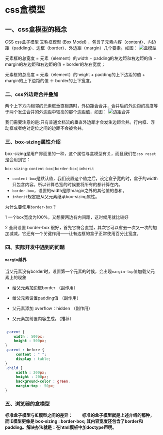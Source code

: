 # css盒模型

## 一、css盒模型的概念

CSS css盒子模型 又称框模型 (Box Model) ，包含了元素内容（content）、内边距（padding）、边框（border）、外边距（margin）几个要素。如图：
![盒模型](https://images2015.cnblogs.com/blog/993105/201607/993105-20160722121801872-494280136.gif)

元素框的总宽度 = 元素（element）的width + padding的左边距和右边距的值 + margin的左边距和右边距的值 + border的左右宽度；

元素框的总高度 = 元素（element）的height + padding的上下边距的值 + margin的上下边距的值 ＋ border的上下宽度。

### 二、css外边距合并叠加

两个上下方向相邻的元素框垂直相遇时，外边距会合并，合并后的外边距的高度等于两个发生合并的外边距中较高的那个边距值，如图：
![边距合并](https://images2015.cnblogs.com/blog/993105/201607/993105-20160722171008560-1813889758.png)

我们需要注意的是:只有普通文档流的垂直外边距才会发生边距合并。行内框、浮动框或者绝对定位之间的边距不会被合并。

### 三、box-sizing属性介绍

box-sizing是用户界面里的一种，这个属性与盒模型有关，而且我们在```css reset```是会用到它：

```box-sizing:content-box|border-box|inherit```
- ```content-box```是默认值，我们设置这个值之后，设定盒子宽的时，盒子的width只包含内容。所以计算总宽的时候要将所有的都计算在内。
- ```border-box```，设置的width是除margin之外的其他值的总和。
- ```inherit```规定应从父元素继承box-sizing属性。

为什么要使用```border-box``` ?

1 一个box宽度为100%，又想要两边有内间距，这时候用就比较好

2 全局设置 border-box 很好，首先它符合直觉，其次它可以省去一次又一次的加加减减，它还有一个关键作用——让有边框的盒子正常使用百分比宽度。

### 四、实际开发中遇到的问题

#### ```margin```越界

当父元素没有border时，设置第一个元素的时候，会出现```margin-top```值加载父元素上的现象

- 给父元素加边框border （副作用）

- 给父元素设置padding值  （副作用）

- 父元素添加 overflow：hidden （副作用）

- 父元素加前置内容生成。（推荐）

```css

.parent {
    width : 500px;
    height : 500px;       
}
.parent : before {
     content : " ";
     display : table;
}
.child {
     width : 200px;
     height : 200px;
     background-color : green;
     margin-top : 50px;
}

```


### 五、浏览器的盒模型

**标准盒子模型与IE模型之间的差异：
　　标准的盒子模型就是上述介绍的那种，而IE模型更像是 box-sizing : border-box; 其内容宽度还包含了border和padding。解决办法就是：在html模板中加doctype声明。**